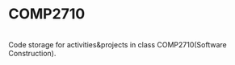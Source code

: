 # COMP2710
<br />
Code storage for activities&projects in class COMP2710(Software Construction).
<br />
